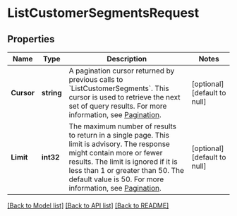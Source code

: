 # ListCustomerSegmentsRequest

## Properties
Name | Type | Description | Notes
------------ | ------------- | ------------- | -------------
**Cursor** | **string** | A pagination cursor returned by previous calls to &#x60;ListCustomerSegments&#x60;. This cursor is used to retrieve the next set of query results.  For more information, see [Pagination](https://developer.squareup.com/docs/working-with-apis/pagination). | [optional] [default to null]
**Limit** | **int32** | The maximum number of results to return in a single page. This limit is advisory. The response might contain more or fewer results. The limit is ignored if it is less than 1 or greater than 50. The default value is 50.  For more information, see [Pagination](https://developer.squareup.com/docs/working-with-apis/pagination). | [optional] [default to null]

[[Back to Model list]](../README.md#documentation-for-models) [[Back to API list]](../README.md#documentation-for-api-endpoints) [[Back to README]](../README.md)

